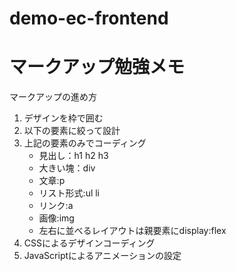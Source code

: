 # demo-ec-frontend

# マークアップ勉強メモ

マークアップの進め方

1. デザインを枠で囲む
2. 以下の要素に絞って設計
3. 上記の要素のみでコーディング
    - 見出し：h1 h2 h3
    - 大きい塊：div
    - 文章:p
    - リスト形式:ul li
    - リンク:a
    - 画像:img
    - 左右に並べるレイアウトは親要素にdisplay:flex
4. CSSによるデザインコーディング
5. JavaScriptによるアニメーションの設定



